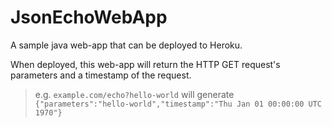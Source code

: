 # JsonEchoWebApp
A sample java web-app that can be deployed to Heroku.

When deployed, this web-app will return the HTTP GET request's parameters and a timestamp of the request.<br>
>e.g. `example.com/echo?hello-world` will generate <br>
>`{"parameters":"hello-world","timestamp":"Thu Jan 01 00:00:00 UTC 1970"}`
